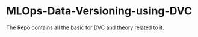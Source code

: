 # MLOps-Data-Versioning-using-DVC
The Repo contains all the basic for DVC and theory related to it.

